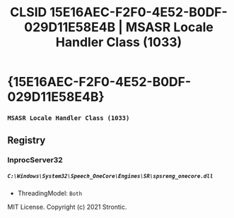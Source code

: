 ﻿---
title: "CLSID 15E16AEC-F2F0-4E52-B0DF-029D11E58E4B | MSASR Locale Handler Class (1033)"
excerpt: What is COM-Object CLSID 15E16AEC-F2F0-4E52-B0DF-029D11E58E4B?
---

# {15E16AEC-F2F0-4E52-B0DF-029D11E58E4B}

### `MSASR Locale Handler Class (1033)`

## Registry


### InprocServer32

##### `C:\Windows\System32\Speech_OneCore\Engines\SR\spsreng_onecore.dll`
* ThreadingModel: `Both`

MIT License. Copyright (c) 2021 Strontic.


